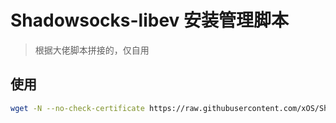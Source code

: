 # Shadowsocks-libev 安装管理脚本
> 根据大佬脚本拼接的，仅自用
## 使用
```bash
wget -N --no-check-certificate https://raw.githubusercontent.com/xOS/Shadowsocks-libev/master/shadowsocks-libev.sh && chmod +x shadowsocks-libev.sh && ./shadowsocks-libev.sh
```
